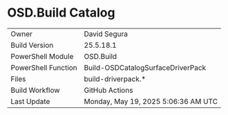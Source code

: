 ﻿# OSD.Build Catalog

| | |
|-|-|
| Owner | David Segura |
| Build Version | 25.5.18.1 |
| PowerShell Module | OSD.Build |
| PowerShell Function | Build-OSDCatalogSurfaceDriverPack |
| Files | build-driverpack.* |
| Build Workflow | GitHub Actions |
| Last Update | Monday, May 19, 2025 5:06:36 AM UTC |
